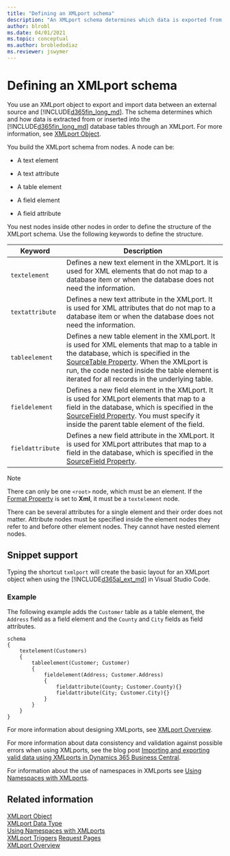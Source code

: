 ```yaml
---
title: "Defining an XMLport schema"
description: "An XMLport schema determines which data is exported from or imported to Dynamics 365 Business Central database tables and the format and structure of the files used."
author: blrobl
ms.date: 04/01/2021
ms.topic: conceptual
ms.author: brobledodiaz
ms.reviewer: jswymer
---
```



# Defining an XMLport schema
You use an XMLport object to export and import data between an external source and [!INCLUDE[d365fin_long_md](includes/d365fin_long_md.md)]. The schema determines which and how data is extracted from or inserted into the [!INCLUDE[d365fin_long_md](includes/d365fin_long_md.md)] database tables through an XMLport. For more information, see [XMLport Object](devenv-xmlport-object.md).

You build the XMLport schema from nodes. A node can be: 

- A text element

- A text attribute

- A table element

- A field element

- A field attribute

You nest nodes inside other nodes in order to define the structure of the XMLport schema. Use the following keywords to define the structure.

|Keyword|Description|
|-------|-----------|
|`textelement`|Defines a new text element in the XMLport. It is used for XML elements that do not map to a database item or when the database does not need the information.|
|`textattribute`|Defines a new text attribute in the XMLport. It is used for XML attributes that do not map to a database item or when the database does not need the information.|
|`tableelement`|Defines a new table element in the XMLport. It is used for XML elements that map to a table in the database, which is specified in the [SourceTable Property](properties/devenv-sourcetable-property.md). When the XMLport is run, the code nested inside the table element is iterated for all records in the underlying table.|
|`fieldelement`|Defines a new field element in the XMLport. It is used for XMLport elements that map to a field in the database, which is specified in the [SourceField Property](./properties/devenv-properties.md). You must specify it inside the parent table element of the field. |
|`fieldattribute`|Defines a new field attribute in the XMLport. It is used for XMLport attributes that map to a field in the database, which is specified in the [SourceField Property](./properties/devenv-properties.md).|

> [!NOTE]  
> There can only be one `<root>` node, which must be an element. If the [Format Property](properties/devenv-format-property.md) is set to **Xml**, it must be a `textelement` node.

There can be several attributes for a single element and their order does not matter. Attribute nodes must be specified inside the element nodes they refer to and before other element nodes. They cannot have nested element nodes.

## Snippet support
Typing the shortcut `txmlport` will create the basic layout for an XMLport object when using the [!INCLUDE[d365al_ext_md](../includes/d365al_ext_md.md)] in Visual Studio Code. 

### Example
The following example adds the `Customer` table as a table element, the `Address` field as a field element and the `County` and `City` fields as field attributes.

```AL
schema
{
    textelement(Customers)
    {
        tableelement(Customer; Customer)
        {
            fieldelement(Address; Customer.Address)
            {
                fieldattribute(County; Customer.County){}
                fieldattribute(City; Customer.City){}
            }
        }
    }
}
```

For more information about designing XMLports, see [XMLport Overview](devenv-xmlport-overview.md).

For more information about data consistency and validation against possible errors when using XMLports, see the blog post [Importing and exporting valid data using XMLports in Dynamics 365 Business Central](https://cloudblogs.microsoft.com/dynamics365/it/2019/05/22/importing-and-exporting-valid-data-using-xmlports-in-dynamics-365-business-central/). 

For information about the use of namespaces in XMLports see [Using Namespaces with XMLports](devenv-using-namespaces-with-xmlports.md).

## Related information
[XMLport Object](devenv-xmlport-object.md)  
[XMLport Data Type](methods-auto/xmlport/xmlport-data-type.md)  
[Using Namespaces with XMLports](devenv-using-namespaces-with-xmlports.md)  
[XMLport Triggers](triggers-auto/xmlport/devenv-oninitxmlport-xmlport-trigger.md)
[Request Pages](devenv-request-pages.md)  
[XMLport Overview](devenv-xmlport-overview.md)